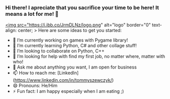 ### Hi there! I apreciate that you sacrifice your time to be here! It means a lot for me! 👋
<a href="https://ibb.co/WBGm9Qc"><img src="https://i.ibb.co/JrmDLNz/logo.png" alt="logo" border="0" text-align: center; ></a>
Here are some ideas to get you started:

- 🔭 I’m currently working on games with Pygame library!
- 🌱 I’m currently learning Python, C# and other collage stuff!
- 👯 I’m looking to collaborate on Python, C++
- 🤔 I’m looking for help with find my first job, no matter where, matter with who!
- 💬 Ask me about anything you want, I am open for business
- 📫 How to reach me: [LinkedIn] (https://www.linkedin.com/in/tommyszewczyk/)
- 😄 Pronouns: He/Him
- ⚡ Fun fact: I am happy especially when I am eating ;) 

